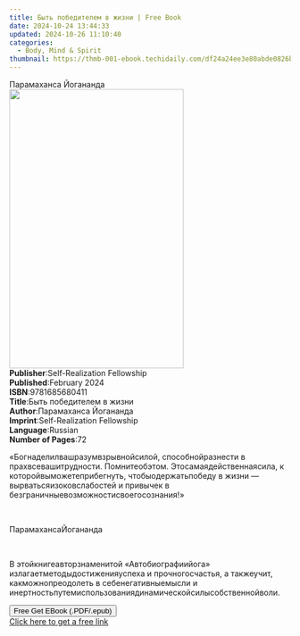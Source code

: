 ```yaml
---
title: Быть победителем в жизни | Free Book
date: 2024-10-24 13:44:33
updated: 2024-10-26 11:10:40
categories:
  - Body, Mind & Spirit
thumbnail: https://thmb-001-ebook.techidaily.com/df24a24ee3e80abde0826b3460b2ec75b24c2dde7182c5275d475341f249fe2f.jpg
---
```

<main id="book-container">
  <div class="flex flex-col">
    <div class="book-brief flex-1 py-6 px-4 sm:p-6 md:py-10 md:px-8">
      <!-- brief-->
      <div class="book-brief-main">Парамаханса Йогананда</div>
    </div>
    <div
      class="book-meta-info flex-1 grid gap-4 col-start-1 col-end-3 row-start-1 sm:mb-6 sm:grid-cols-4 lg:gap-6 lg:col-start-2 lg:row-end-6 lg:row-span-6 lg:mb-0"
    >
      <div
        class="book-meta-info-left place-content-center mt-4 p-4 text-sm leading-6 col-start-2 col-span-2 dark:text-slate-400"
      >
        <img
          class="w-full h-500 object-cover rounded-lg sm:h-255 sm:col-span-2 lg:col-span-full"
          src="https://img-001-ebook.techidaily.com/d1846347f9893c0c894b5e0bda55e49039fad284b7b356b234f5b4ef20affc35.jpg"
          alt=""
          width="312"
          height="500"
        />
      </div>
      <div
        class="book-meta-info-right mt-2 col-start-1 row-start-2 col-span-3 self-center"
      >
        <!-- meta data  -->
        <div class="flex flex-col px-4 md:px-8">
          <div class="flex-1">
            <strong>Publisher</strong>:<span class="px-2"
              >Self-Realization Fellowship</span
            >
          </div>
          <div class="flex-1">
            <strong>Published</strong>:<span class="px-2">February 2024</span>
          </div>
          <div class="flex-1">
            <strong>ISBN</strong>:<span class="px-2">9781685680411</span>
          </div>
          <div class="flex-1">
            <strong>Title</strong>:<span class="px-2"
              >Быть победителем в жизни</span
            >
          </div>
          <div class="flex-1">
            <strong>Author</strong>:<span class="px-2"
              >Парамаханса Йогананда</span
            >
          </div>
          <div class="flex-1">
            <strong>Imprint</strong>:<span class="px-2"
              >Self-Realization Fellowship</span
            >
          </div>
          <div class="flex-1">
            <strong>Language</strong>:<span class="px-2">Russian</span>
          </div>
          <div class="flex-1">
            <strong>Number of Pages</strong>:<span class="px-2">72</span>
          </div>
        </div>
      </div>
    </div>
    <div class="book-description flex-1 py-6 px-4 sm:p-6 md:py-10 md:px-8">
      <div class="book-description-main">
        <div accordion-content="" id="description">
          <p class="Paragraph SCXW68921240 BCX4">
            <span lang="EN-US" class="TextRun SCXW68921240 BCX4"
              ><span class="NormalTextRun SCXW68921240 BCX4">«</span
              ><span
                class="NormalTextRun SpellingErrorV2Themed SCXW68921240 BCX4"
                >Бог</span
              ><span class="NormalTextRun SCXW68921240 BCX4"></span
              ><span
                class="NormalTextRun SpellingErrorV2Themed SCXW68921240 BCX4"
                >наделил</span
              ><span class="NormalTextRun SCXW68921240 BCX4"></span
              ><span
                class="NormalTextRun SpellingErrorV2Themed SCXW68921240 BCX4"
                >ваш</span
              ><span class="NormalTextRun SCXW68921240 BCX4"></span
              ><span
                class="NormalTextRun SpellingErrorV2Themed SCXW68921240 BCX4"
                >разум</span
              ><span class="NormalTextRun SCXW68921240 BCX4"></span
              ><span
                class="NormalTextRun SpellingErrorV2Themed SCXW68921240 BCX4"
                >взрывной</span
              ><span class="NormalTextRun SCXW68921240 BCX4"></span
              ><span
                class="NormalTextRun SpellingErrorV2Themed SCXW68921240 BCX4"
                >силой</span
              ><span class="NormalTextRun SCXW68921240 BCX4">, </span
              ><span
                class="NormalTextRun SpellingErrorV2Themed SCXW68921240 BCX4"
                >способной</span
              ><span class="NormalTextRun SCXW68921240 BCX4"></span
              ><span
                class="NormalTextRun SpellingErrorV2Themed SCXW68921240 BCX4"
                >разнести</span
              ><span class="NormalTextRun SCXW68921240 BCX4"> в </span
              ><span
                class="NormalTextRun SpellingErrorV2Themed SCXW68921240 BCX4"
                >прах</span
              ><span class="NormalTextRun SCXW68921240 BCX4"></span
              ><span
                class="NormalTextRun SpellingErrorV2Themed SCXW68921240 BCX4"
                >все</span
              ><span class="NormalTextRun SCXW68921240 BCX4"></span
              ><span
                class="NormalTextRun SpellingErrorV2Themed SCXW68921240 BCX4"
                >ваши</span
              ><span class="NormalTextRun SCXW68921240 BCX4"></span
              ><span
                class="NormalTextRun SpellingErrorV2Themed SCXW68921240 BCX4"
                >трудности</span
              ><span class="NormalTextRun SCXW68921240 BCX4">. </span
              ><span
                class="NormalTextRun SpellingErrorV2Themed SCXW68921240 BCX4"
                >Помните</span
              ><span class="NormalTextRun SCXW68921240 BCX4"></span
              ><span
                class="NormalTextRun SpellingErrorV2Themed SCXW68921240 BCX4"
                >об</span
              ><span class="NormalTextRun SCXW68921240 BCX4"></span
              ><span
                class="NormalTextRun SpellingErrorV2Themed SCXW68921240 BCX4"
                >этом</span
              ><span class="NormalTextRun SCXW68921240 BCX4">. </span
              ><span
                class="NormalTextRun SpellingErrorV2Themed SCXW68921240 BCX4"
                >Это</span
              ><span class="NormalTextRun SCXW68921240 BCX4"></span
              ><span
                class="NormalTextRun SpellingErrorV2Themed SCXW68921240 BCX4"
                >самая</span
              ><span class="NormalTextRun SCXW68921240 BCX4"></span
              ><span
                class="NormalTextRun SpellingErrorV2Themed SCXW68921240 BCX4"
                >действенная</span
              ><span class="NormalTextRun SCXW68921240 BCX4"></span
              ><span
                class="NormalTextRun SpellingErrorV2Themed SCXW68921240 BCX4"
                >сила</span
              ><span class="NormalTextRun SCXW68921240 BCX4">, к </span
              ><span
                class="NormalTextRun SpellingErrorV2Themed SCXW68921240 BCX4"
                >которой</span
              ><span class="NormalTextRun SCXW68921240 BCX4"></span
              ><span
                class="NormalTextRun SpellingErrorV2Themed SCXW68921240 BCX4"
                >вы</span
              ><span class="NormalTextRun SCXW68921240 BCX4"></span
              ><span
                class="NormalTextRun SpellingErrorV2Themed SCXW68921240 BCX4"
                >можете</span
              ><span class="NormalTextRun SCXW68921240 BCX4"></span
              ><span
                class="NormalTextRun SpellingErrorV2Themed SCXW68921240 BCX4"
                >прибегнуть</span
              ><span class="NormalTextRun SCXW68921240 BCX4">, </span
              ><span
                class="NormalTextRun SpellingErrorV2Themed SCXW68921240 BCX4"
                >чтобы</span
              ><span class="NormalTextRun SCXW68921240 BCX4"></span
              ><span
                class="NormalTextRun SpellingErrorV2Themed SCXW68921240 BCX4"
                >одержать</span
              ><span class="NormalTextRun SCXW68921240 BCX4"></span
              ><span
                class="NormalTextRun SpellingErrorV2Themed SCXW68921240 BCX4"
                >победу</span
              ><span class="NormalTextRun SCXW68921240 BCX4"> в </span
              ><span
                class="NormalTextRun SpellingErrorV2Themed SCXW68921240 BCX4"
                >жизни</span
              ><span class="NormalTextRun SCXW68921240 BCX4"> — </span
              ><span
                class="NormalTextRun SpellingErrorV2Themed SCXW68921240 BCX4"
                >вырваться</span
              ><span class="NormalTextRun SCXW68921240 BCX4"></span
              ><span
                class="NormalTextRun SpellingErrorV2Themed SCXW68921240 BCX4"
                >из</span
              ><span class="NormalTextRun SCXW68921240 BCX4"></span
              ><span
                class="NormalTextRun SpellingErrorV2Themed SCXW68921240 BCX4"
                >оков</span
              ><span class="NormalTextRun SCXW68921240 BCX4"></span
              ><span
                class="NormalTextRun SpellingErrorV2Themed SCXW68921240 BCX4"
                >слабостей</span
              ><span class="NormalTextRun SCXW68921240 BCX4"> и </span
              ><span
                class="NormalTextRun SpellingErrorV2Themed SCXW68921240 BCX4"
                >привычек</span
              ><span class="NormalTextRun SCXW68921240 BCX4"> в </span
              ><span
                class="NormalTextRun SpellingErrorV2Themed SCXW68921240 BCX4"
                >безграничные</span
              ><span class="NormalTextRun SCXW68921240 BCX4"></span
              ><span
                class="NormalTextRun SpellingErrorV2Themed SCXW68921240 BCX4"
                >возможности</span
              ><span class="NormalTextRun SCXW68921240 BCX4"></span
              ><span
                class="NormalTextRun SpellingErrorV2Themed SCXW68921240 BCX4"
                >своего</span
              ><span class="NormalTextRun SCXW68921240 BCX4"></span
              ><span
                class="NormalTextRun SpellingErrorV2Themed SCXW68921240 BCX4"
                >сознания</span
              ><span class="NormalTextRun SCXW68921240 BCX4">!»</span></span
            ><span class="EOP SCXW68921240 BCX4">&nbsp;</span>
          </p>
          <p class="Paragraph SCXW68921240 BCX4">
            <span lang="EN-US" class="TextRun SCXW68921240 BCX4"
              ><span class="NormalTextRun SCXW68921240 BCX4"></span></span
            ><span class="EOP SCXW68921240 BCX4">&nbsp;</span>
          </p>
          <p class="Paragraph SCXW68921240 BCX4">
            <span lang="EN-US" class="TextRun SCXW68921240 BCX4"
              ><span
                class="NormalTextRun SpellingErrorV2Themed SCXW68921240 BCX4"
                >Парамаханса</span
              ><span class="NormalTextRun SCXW68921240 BCX4"></span
              ><span
                class="NormalTextRun SpellingErrorV2Themed SCXW68921240 BCX4"
                >Йогананда</span
              ></span
            ><span class="EOP SCXW68921240 BCX4">&nbsp;</span>
          </p>
          <p class="Paragraph SCXW68921240 BCX4">
            <span lang="EN-US" class="TextRun SCXW68921240 BCX4"
              ><span class="NormalTextRun SCXW68921240 BCX4"></span></span
            ><span class="EOP SCXW68921240 BCX4">&nbsp;</span>
          </p>
          <p class="Paragraph SCXW68921240 BCX4">
            <span lang="EN-US" class="TextRun SCXW68921240 BCX4"
              ><span class="NormalTextRun SCXW68921240 BCX4">В </span
              ><span
                class="NormalTextRun SpellingErrorV2Themed SCXW68921240 BCX4"
                >этой</span
              ><span class="NormalTextRun SCXW68921240 BCX4"></span
              ><span
                class="NormalTextRun SpellingErrorV2Themed SCXW68921240 BCX4"
                >книге</span
              ><span class="NormalTextRun SCXW68921240 BCX4"></span
              ><span
                class="NormalTextRun SpellingErrorV2Themed SCXW68921240 BCX4"
                >автор</span
              ><span class="NormalTextRun SCXW68921240 BCX4"></span
              ><span
                class="NormalTextRun SpellingErrorV2Themed SCXW68921240 BCX4"
                >знаменитой</span
              ><span class="NormalTextRun SCXW68921240 BCX4"> «</span
              ><span
                class="NormalTextRun SpellingErrorV2Themed SCXW68921240 BCX4"
                >Автобиографии</span
              ><span class="NormalTextRun SCXW68921240 BCX4"></span
              ><span
                class="NormalTextRun SpellingErrorV2Themed SCXW68921240 BCX4"
                >йога</span
              ><span class="NormalTextRun SCXW68921240 BCX4">» </span
              ><span
                class="NormalTextRun SpellingErrorV2Themed SCXW68921240 BCX4"
                >излагает</span
              ><span class="NormalTextRun SCXW68921240 BCX4"></span
              ><span
                class="NormalTextRun SpellingErrorV2Themed SCXW68921240 BCX4"
                >методы</span
              ><span class="NormalTextRun SCXW68921240 BCX4"></span
              ><span
                class="NormalTextRun SpellingErrorV2Themed SCXW68921240 BCX4"
                >достижения</span
              ><span class="NormalTextRun SCXW68921240 BCX4"></span
              ><span
                class="NormalTextRun SpellingErrorV2Themed SCXW68921240 BCX4"
                >успеха</span
              ><span class="NormalTextRun SCXW68921240 BCX4"> и </span
              ><span
                class="NormalTextRun SpellingErrorV2Themed SCXW68921240 BCX4"
                >прочного</span
              ><span class="NormalTextRun SCXW68921240 BCX4"></span
              ><span
                class="NormalTextRun SpellingErrorV2Themed SCXW68921240 BCX4"
                >счастья</span
              ><span class="NormalTextRun SCXW68921240 BCX4">, а </span
              ><span
                class="NormalTextRun SpellingErrorV2Themed SCXW68921240 BCX4"
                >также</span
              ><span class="NormalTextRun SCXW68921240 BCX4"></span
              ><span
                class="NormalTextRun SpellingErrorV2Themed SCXW68921240 BCX4"
                >учит</span
              ><span class="NormalTextRun SCXW68921240 BCX4">, </span
              ><span
                class="NormalTextRun SpellingErrorV2Themed SCXW68921240 BCX4"
                >как</span
              ><span class="NormalTextRun SCXW68921240 BCX4"></span
              ><span
                class="NormalTextRun SpellingErrorV2Themed SCXW68921240 BCX4"
                >можно</span
              ><span class="NormalTextRun SCXW68921240 BCX4"></span
              ><span
                class="NormalTextRun SpellingErrorV2Themed SCXW68921240 BCX4"
                >преодолеть</span
              ><span class="NormalTextRun SCXW68921240 BCX4"> в </span
              ><span
                class="NormalTextRun SpellingErrorV2Themed SCXW68921240 BCX4"
                >себе</span
              ><span class="NormalTextRun SCXW68921240 BCX4"></span
              ><span
                class="NormalTextRun SpellingErrorV2Themed SCXW68921240 BCX4"
                >негативные</span
              ><span class="NormalTextRun SCXW68921240 BCX4"></span
              ><span
                class="NormalTextRun SpellingErrorV2Themed SCXW68921240 BCX4"
                >мысли</span
              ><span class="NormalTextRun SCXW68921240 BCX4"> и </span
              ><span
                class="NormalTextRun SpellingErrorV2Themed SCXW68921240 BCX4"
                >инертность</span
              ><span class="NormalTextRun SCXW68921240 BCX4"></span
              ><span
                class="NormalTextRun SpellingErrorV2Themed SCXW68921240 BCX4"
                >путем</span
              ><span class="NormalTextRun SCXW68921240 BCX4"></span
              ><span
                class="NormalTextRun SpellingErrorV2Themed SCXW68921240 BCX4"
                >использования</span
              ><span class="NormalTextRun SCXW68921240 BCX4"></span
              ><span
                class="NormalTextRun SpellingErrorV2Themed SCXW68921240 BCX4"
                >динамической</span
              ><span class="NormalTextRun SCXW68921240 BCX4"></span
              ><span
                class="NormalTextRun SpellingErrorV2Themed SCXW68921240 BCX4"
                >силы</span
              ><span class="NormalTextRun SCXW68921240 BCX4"></span
              ><span
                class="NormalTextRun SpellingErrorV2Themed SCXW68921240 BCX4"
                >собственной</span
              ><span class="NormalTextRun SCXW68921240 BCX4"></span
              ><span
                class="NormalTextRun SpellingErrorV2Themed SCXW68921240 BCX4"
                >воли</span
              ><span class="NormalTextRun SCXW68921240 BCX4">.</span></span
            ><span class="EOP SCXW68921240 BCX4">&nbsp;</span>
          </p>
        </div>
      </div>
    </div>
    <div class="book-excerpts flex-1 py-6 px-4 sm:p-6 md:py-10 md:px-8"></div>
    <div
      class="book-about-author flex-1 py-6 px-4 sm:p-6 md:py-10 md:px-8"
    ></div>
    <div class="book-free-get flex-1 py-6 px-4 sm:p-6 md:py-10 md:px-8">
      <button
        id="btn-free-get"
        class="bg-blue-500 hover:bg-blue-700 text-white font-bold py-2 px-4 rounded"
      >
        Free Get EBook (.PDF/.epub)
      </button>
      <div id="countdown-display" class="px-2 text-lg mt-2"></div>
      <a
        id="free-link"
        class="hidden bg-blue-500 hover:bg-blue-700 text-white font-bold py-2 px-4 rounded"
        href="https://www.ebooks.com/en-us/book/211228068/ebook/unknown/"
        target="_blank"
        >Click here to get a free link</a
      >
    </div>
    <script>
      let countdownTime = 0;
      let countdownInterval = null;
      document
        .getElementById('btn-free-get')
        .addEventListener('click', startCountdown);
      function startCountdown() {
        countdownTime = new Date().getTime() + 60000 * 3;
        countdownInterval = setInterval(updateCountdown, 1000);
        document.getElementById('btn-free-get').disabled = true;
        document
          .getElementById('btn-free-get')
          .classList.add('bg-gray-500', 'cursor-not-allowed');
      }
      function updateCountdown() {
        let currentTime = new Date().getTime();
        let timeLeft = countdownTime - currentTime;
        let secondsLeft = Math.floor(timeLeft / 1000);
        document.getElementById('countdown-display').innerHTML =
          `Remaining time: ${secondsLeft} seconds.`;
        if (secondsLeft <= 0) {
          clearInterval(countdownInterval);
          document.getElementById('btn-free-get').classList.add('hidden');
          document.getElementById('free-link').classList.remove('hidden');
          document.getElementById('countdown-display').innerHTML = '';
        }
      }
    </script>
  </div>
</main>
